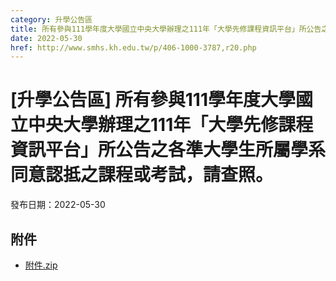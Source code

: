 ```yaml
---
category: 升學公告區
title: 所有參與111學年度大學國立中央大學辦理之111年「大學先修課程資訊平台」所公告之各準大學生所屬學系同意認抵之課程或考試，請查照。
date: 2022-05-30
href: http://www.smhs.kh.edu.tw/p/406-1000-3787,r20.php
---
```


# [升學公告區] 所有參與111學年度大學國立中央大學辦理之111年「大學先修課程資訊平台」所公告之各準大學生所屬學系同意認抵之課程或考試，請查照。

發布日期：2022-05-30



## 附件

- [附件.zip](https://www.smhs.kh.edu.tw/app/index.php?Action=downloadfile&file=WVhSMFlXTm9MelF2Y0hSaFh6TTFOakZmTnpBNE16TXpObDg1TXpjd05TNTZhWEE9&fname=DGGGROTSYWQO41XX50LKSWHGRK30OOLKDGUWTSKK4125MLVWKPROVTPOUSSSPKPO)
